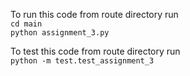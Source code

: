 To run this code from route directory run <br> 
``cd main`` <br>
``python assignment_3.py``

To test this code from route directory run <br>
``python -m test.test_assignment_3``
